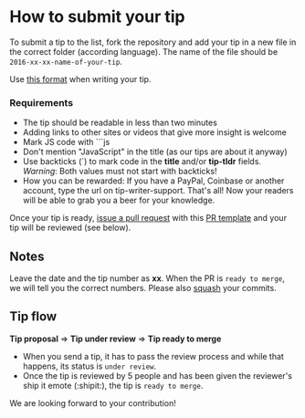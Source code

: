 # How to submit your tip

To submit a tip to the list, fork the repository and add your tip in a new file in the correct folder (according language).  The name of the file should be `2016-xx-xx-name-of-your-tip`.

Use [this format](POST_TEMPLATE.md) when writing your tip.

### Requirements

- The tip should be readable in less than two minutes
- Adding links to other sites or videos that give more insight is welcome
- Mark JS code with ```js
- Don't mention "JavaScript" in the title (as our tips are about it anyway)
- Use backticks (`) to mark code in the **title** and/or **tip-tldr** fields. _Warning_: Both values must not start with backticks!
- How you can be rewarded: If you have a PayPal, Coinbase or another account, type the url on tip-writer-support. That's all! Now your readers will be able to grab you a beer for your knowledge.

Once your tip is ready, [issue a pull request](https://help.github.com/articles/using-pull-requests/) with this [PR template](PULL_REQUEST_TEMPLATE.md) and your tip will be reviewed (see below).

## Notes

Leave the date and the tip number as **xx**. When the PR is `ready to merge`, we will tell you the correct numbers. Please also [squash](https://davidwalsh.name/squash-commits-git) your commits.

## Tip flow

**Tip proposal** ⇒ **Tip under review** ⇒ **Tip ready to merge**

- When you send a tip, it has to pass the review process and while that happens, its status is `under review`.
- Once the tip is reviewed by 5 people and has been given the reviewer's ship it emote (:shipit:), the tip is `ready to merge`.


We are looking forward to your contribution!
